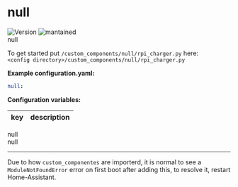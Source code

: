 # null
  
![Version](https://img.shields.io/badge/version-0.0.1-green.svg?style=for-the-badge) ![mantained](https://img.shields.io/maintenance/no/null.svg?style=for-the-badge)   
null
  
To get started put `/custom_components/null/rpi_charger.py` here:  
`<config directory>/custom_components/null/rpi_charger.py`  
  
**Example configuration.yaml:**
```yaml
null:
```
**Configuration variables:**  
  
key | description  
:--- | :---  
  
null  
null  
***
Due to how `custom_componentes` are importerd, it is normal to see a `ModuleNotFoundError` error on first boot after adding this, to resolve it, restart Home-Assistant.